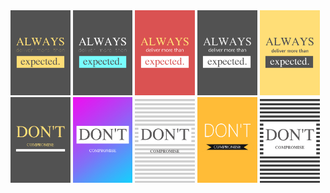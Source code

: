 <img src="./src/Always deliver more than expected 1.jpg" width="19%">
<img src="./src/Always deliver more than expected 2.jpg" width="19%">
<img src="./src/Always deliver more than expected 3.jpg" width="19%">
<img src="./src/Always deliver more than expected 4.jpg" width="19%">
<img src="./src/Always deliver more than expected 5.jpg" width="19%">

<img src="./src/don't compromise 1.jpg" width="19%">
<img src="./src/don't compromise 2.jpg" width="19%">
<img src="./src/don't compromise 3.jpg" width="19%">
<img src="./src/don't compromise 4.jpg" width="19%">
<img src="./src/don't compromise 5.jpg" width="19%">